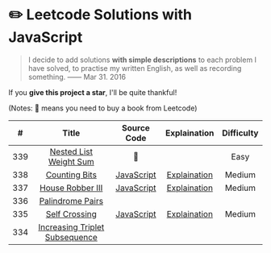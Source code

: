 # :pencil2: Leetcode Solutions with JavaScript

> I decide to add solutions **with simple descriptions** to each problem I have solved, to practise my written English, as well as recording something. —— Mar 31. 2016

If you **give this project a star**, I'll be quite thankful!

(Notes: :blue_book: means you need to buy a book from Leetcode)

| # | Title | Source Code | Explaination | Difficulty |
|:---:|:---:|:---:|:---:|:---:|
| 339 | [Nested List Weight Sum](https://leetcode.com/problems/nested-list-weight-sum/) | :blue_book: |  | Easy |
| 338 | [Counting Bits](https://leetcode.com/problems/counting-bits/) | [JavaScript](https://github.com/hanzichi/leetcode/blob/master/Algorithms/Counting%20Bits/counting-bits.js) | [Explaination](https://github.com/hanzichi/leetcode/blob/master/Algorithms/Counting%20Bits/README.md) | Medium |
| 337 | [House Robber III](https://leetcode.com/problems/house-robber-iii/) | [JavaScript](https://github.com/hanzichi/leetcode/blob/master/Algorithms/House%20Robber%20III/house-robber-iii.js) | [Explaination](https://github.com/hanzichi/leetcode/blob/master/Algorithms/House%20Robber%20III/README.md) | Medium |
| 336 | [Palindrome Pairs](https://leetcode.com/problems/palindrome-pairs/) |
| 335 | [Self Crossing](https://leetcode.com/problems/self-crossing/) | [JavaScript](https://github.com/hanzichi/leetcode/blob/master/Algorithms/Self%20Crossing/self-crossing.js) | [Explaination](https://github.com/hanzichi/leetcode/blob/master/Algorithms/Self%20Crossing/README.md) | Medium |
| 334 | [Increasing Triplet Subsequence](https://leetcode.com/problems/increasing-triplet-subsequence/) | 